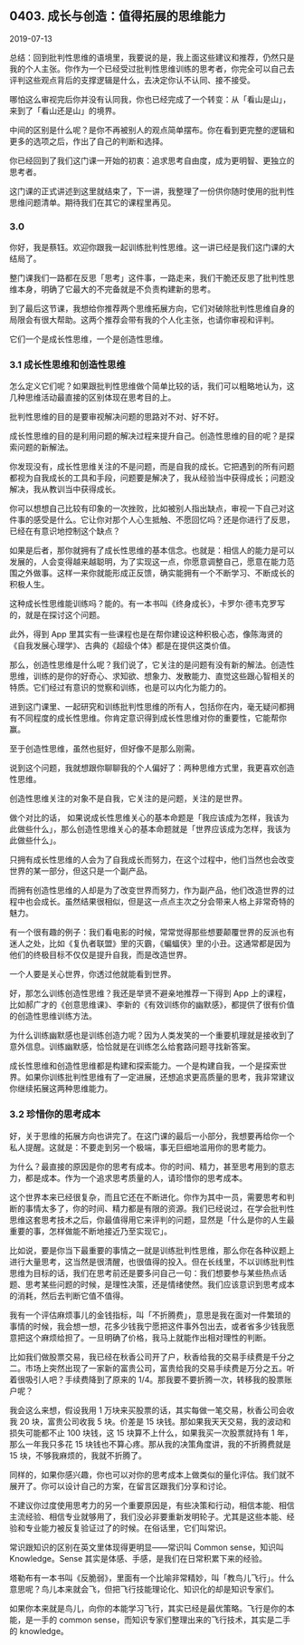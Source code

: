 ## 0403. 成长与创造：值得拓展的思维能力

2019-07-13

总结：回到批判性思维的语境里，我要说的是，我上面这些建议和推荐，仍然只是我的个人主张。你作为一个已经受过批判性思维训练的思考者，你完全可以自己去评判这些观点背后的支撑逻辑是什么，去决定你认不认同、接不接受。

哪怕这么审视完后你并没有认同我，你也已经完成了一个转变：从「看山是山」，来到了「看山还是山」的境界。

中间的区别是什么呢？是你不再被别人的观点简单摆布。你在看到更完整的逻辑和更多的选项之后，作出了自己的判断和选择。

你已经回到了我们这门课一开始的初衷：追求思考自由度，成为更明智、更独立的思考者。

这门课的正式讲述到这里就结束了，下一讲，我整理了一份供你随时使用的批判性思维问题清单。期待我们在其它的课程里再见。

### 3.0

你好，我是蔡钰。欢迎你跟我一起训练批判性思维。这一讲已经是我们这门课的大结局了。

整门课我们一路都在反思「思考」这件事，一路走来，我们干脆还反思了批判性思维本身，明确了它最大的不完备就是不负责构建新的思考。

到了最后这节课，我想给你推荐两个思维拓展方向，它们对破除批判性思维自身的局限会有很大帮助。这两个推荐会带有我的个人化主张，也请你审视和评判。

它们一个是成长性思维，一个是创造性思维。

### 3.1 成长性思维和创造性思维

怎么定义它们呢？如果跟批判性思维做个简单比较的话，我们可以粗略地认为，这几种思维活动最直接的区别体现在思考目的上。

批判性思维的目的是要审视解决问题的思路对不对、好不好。

成长性思维的目的是利用问题的解决过程来提升自己。创造性思维的目的呢？是探索问题的新解法。

你发现没有，成长性思维关注的不是问题，而是自我的成长。它把遇到的所有问题都视为自我成长的工具和手段，问题要是解决了，我从经验当中获得成长；问题没解决，我从教训当中获得成长。

你可以想想自己比较有印象的一次挫败，比如被别人指出缺点，审视一下自己对这件事的感受是什么。它让你对那个人心生抵触、不愿回忆吗？还是你进行了反思，已经在有意识地控制这个缺点？

如果是后者，那你就拥有了成长性思维的基本信念。也就是：相信人的能力是可以发展的，人会变得越来越聪明，为了实现这一点，你愿意调整自己，愿意在能力范围之外做事。这样一来你就能形成正反馈，确实能拥有一个不断学习、不断成长的积极人生。

这种成长性思维能训练吗？能的。有一本书叫《终身成长》，卡罗尔·德韦克罗写的，就是在探讨这个问题。

此外，得到 App 里其实有一些课程也是在帮你建设这种积极心态，像陈海贤的《自我发展心理学》、古典的《超级个体》都是在提供这类价值。

那么，创造性思维是什么呢？我们说了，它关注的是问题有没有新的解法。创造性思维，训练的是你的好奇心、求知欲、想象力、发散能力、直觉这些跟心智相关的特质。它们经过有意识的觉察和训练，也是可以内化为能力的。

进到这门课里、一起研究和训练批判性思维的所有人，包括你在内，毫无疑问都拥有不同程度的成长性思维。你肯定意识得到成长性思维对你的重要性，它能帮你赢。

至于创造性思维，虽然也挺好，但好像不是那么刚需。

说到这个问题，我就想跟你聊聊我的个人偏好了：两种思维方式里，我更喜欢创造性思维。

创造性思维关注的对象不是自我，它关注的是问题，关注的是世界。

做个对比的话， 如果说成长性思维关心的基本命题是「我应该成为怎样，我该为此做些什么」，那么创造性思维关心的基本命题就是「世界应该成为怎样，我该为此做些什么」。

只拥有成长性思维的人会为了自我成长而努力，在这个过程中，他们当然也会改变世界的某一部分，但这只是一个副产品。

而拥有创造性思维的人却是为了改变世界而努力，作为副产品，他们改造世界的过程中也会成长。虽然结果很相似，但是这一点点主次之分会带来人格上非常奇特的魅力。

有一个很有趣的例子：我们看电影的时候，常常觉得那些想要颠覆世界的反派也有迷人之处，比如《复仇者联盟》里的灭霸，《蝙蝠侠》里的小丑。这通常都是因为他们的终极目标不仅仅是提升自我，而是改造世界。

一个人要是关心世界，你透过他就能看到世界。

好，那怎么训练创造性思维？我还是举贤不避亲地推荐一下得到 App 上的课程，比如郝广才的《创意思维课》、李新的《有效训练你的幽默感》，都提供了很有价值的创造性思维训练方法。

为什么训练幽默感也是训练创造力呢？因为人类发笑的一个重要机理就是接收到了意外信息。训练幽默感，恰恰就是在训练怎么给套路问题寻找新答案。

成长性思维和创造性思维都是构建和探索能力。一个是构建自我，一个是探索世界。如果你训练批判性思维有了一定进展，还想追求更高质量的思考，我非常建议你继续拓展这两种思维能力。

### 3.2 珍惜你的思考成本

好，关于思维的拓展方向也讲完了。在这门课的最后一小部分，我想要再给你一个私人提醒。这就是：不要走到另一个极端，事无巨细地滥用你的思考能力。

为什么？最直接的原因是你的思考有成本。你的时间、精力，甚至思考用到的意志力，都是成本。作为一个追求思考质量的人，请珍惜你的思考成本。 

这个世界本来已经很复杂，而且它还在不断进化。你作为其中一员，需要思考和判断的事情太多了，你的时间、精力都是有限的资源。我们已经说过，在学会批判性思维这套思考技术之后，你最值得用它来评判的问题，显然是「什么是你的人生最重要的事，怎样做能不断地接近乃至实现它」。

比如说，要是你当下最重要的事情之一就是训练批判性思维，那么你在各种议题上进行大量思考，这当然是很清醒，也很值得的投入。但在长线里，不以训练批判性思维为目标的话，我们在思考前还是要多问自己一句：我们想要参与某些热点话题、思考某些问题的时候，是理性决策，还是情绪使然。我们应该意识到思考成本的消耗，然后去判断它值不值得。

我有一个评估麻烦事儿的金钱指标，叫「不折腾费」，意思是我在面对一件繁琐的事情的时候，我会想一想，花多少钱我宁愿把这件事外包出去，或者省多少钱我愿意把这个麻烦给担了。一旦明确了价格，我马上就能作出相对理性的判断。

比如我们做股票交易，我已经在秋香公司开了户，秋香给我的交易手续费是千分之二。市场上突然出现了一家新的富贵公司，富贵给我的交易手续费是万分之五。听着很吸引人吧？手续费降到了原来的 1/4。那我要不要折腾一次，转移我的股票账户呢？

我会这么来想，假设我用 1 万块来买股票的话，其实每做一笔交易，秋香公司会收我 20 块，富贵公司收我 5 块。价差是 15 块钱。那如果我天天交易，我的波动和损失可能都不止 100 块钱，这 15 块算不上什么，如果我买一次股票就持有 1 年，那么一年我只多花 15 块钱也不算心疼。那从我的决策角度讲，我的不折腾费就是 15 块，不够我麻烦的，我就不折腾了。

同样的，如果你感兴趣，你也可以对你的思考成本上做类似的量化评估。我们就不展开了。你可以设计自己的方案，在留言区跟我们分享和讨论。

不建议你过度使用思考力的另一个重要原因是，有些决策和行动，相信本能、相信主流经验、相信专业就够用了，我们没必非要重新发明轮子。尤其是这些本能、经验和专业能力被反复验证过了的时候。在俗话里，它们叫常识。

常识跟知识的区别在英文里体现得更明显——常识叫 Common sense，知识叫 Knowledge。Sense 其实是体感、手感，是我们在日常积累下来的经验。

塔勒布有一本书叫《反脆弱》，里面有一个比喻非常精妙，叫「教鸟儿飞行」。什么意思呢？鸟儿本来就会飞，但把飞行技能理论化、知识化的却是知识专家们。

如果你本来就是鸟儿，向你的本能学习飞行，其实已经是最优策略。飞行是你的本能，是一手的 common sense，而知识专家们整理出来的飞行技术，其实是二手的 knowledge。